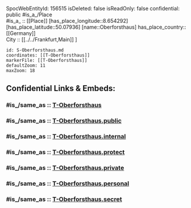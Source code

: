 ﻿---
location:
- 50.07936
- 8.654292
mapmarker: tram
mapzoom:
- 8
- 18
tags:
- geo/station/tram
type: Station
---

SpocWebEntityId: 156515
isDeleted: false
isReadOnly: false
confidential: public
#is_a_/Place  
#is_a_ :: [[Place]] 
[has_place_longitude::8.654292] 
[has_place_latitude::50.07936] 
[name::Oberforsthaus] 
has_place_country:: [[Germany]]  
City :: [[../../Frankfurt,Main]] ] 


```leaflet
id: S-Oberforsthaus.md
coordinates: [[T-Oberforsthaus]] 
markerFile: [[T-Oberforsthaus]] 
defaultZoom: 11 
maxZoom: 18
```


## Confidential Links & Embeds: 

### #is_/same_as :: [T-Oberforsthaus](T-Oberforsthaus.md) 

### #is_/same_as :: [T-Oberforsthaus.public](/_public/Earth/Continent/Europe/Europe~Central/Germany/Germany~West/Hessen/counties~Hessen/Frankfurt~Main/Stations-FFM~T/T-Oberforsthaus.public.md) 

### #is_/same_as :: [T-Oberforsthaus.internal](/_internal/Earth/Continent/Europe/Europe~Central/Germany/Germany~West/Hessen/counties~Hessen/Frankfurt~Main/Stations-FFM~T/T-Oberforsthaus.internal.md) 

### #is_/same_as :: [T-Oberforsthaus.protect](/_protect/Earth/Continent/Europe/Europe~Central/Germany/Germany~West/Hessen/counties~Hessen/Frankfurt~Main/Stations-FFM~T/T-Oberforsthaus.protect.md) 

### #is_/same_as :: [T-Oberforsthaus.private](/_private/Earth/Continent/Europe/Europe~Central/Germany/Germany~West/Hessen/counties~Hessen/Frankfurt~Main/Stations-FFM~T/T-Oberforsthaus.private.md) 

### #is_/same_as :: [T-Oberforsthaus.personal](/_personal/Earth/Continent/Europe/Europe~Central/Germany/Germany~West/Hessen/counties~Hessen/Frankfurt~Main/Stations-FFM~T/T-Oberforsthaus.personal.md) 

### #is_/same_as :: [T-Oberforsthaus.secret](/_secret/Earth/Continent/Europe/Europe~Central/Germany/Germany~West/Hessen/counties~Hessen/Frankfurt~Main/Stations-FFM~T/T-Oberforsthaus.secret.md)


